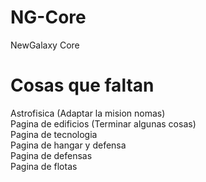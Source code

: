 NG-Core
=======

NewGalaxy Core


Cosas que faltan
================

Astrofisica (Adaptar la mision nomas)<br>
Pagina de edificios (Terminar algunas cosas)<br>
Pagina de tecnologia<br>
Pagina de hangar y defensa<br>
Pagina de defensas<br>
Pagina de flotas<br>
